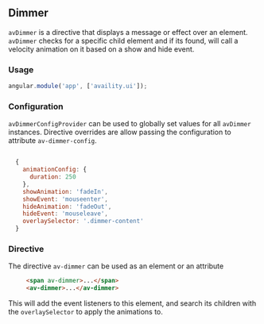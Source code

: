 ## Dimmer

`avDimmer` is a directive that displays a message or effect over an element. `avDimmer` checks for a specific child element and if its found, will call a velocity animation on it based on a show and hide event.

### Usage

```javascript
angular.module('app', ['availity.ui']);
```

### Configuration

`avDimmerConfigProvider` can be used to globally set values for all `avDimmer` instances.  Directive overrides are allow passing the configuration to attribute `av-dimmer-config`.

```javascript

  {
    animationConfig: {
      duration: 250
    },
    showAnimation: 'fadeIn',
    showEvent: 'mouseenter',
    hideAnimation: 'fadeOut',
    hideEvent: 'mouseleave',
    overlaySelector: '.dimmer-content'
  }
```

### Directive

The directive `av-dimmer` can be used as an element or an attribute

```html
     <span av-dimmer>...</span>
     <av-dimmer>...</av-dimmer>
```

This will add the event listeners to this element, and search its children with the `overlaySelector` to apply the animations to.
